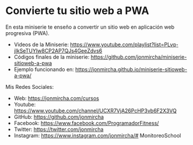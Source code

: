 # Convierte tu sitio web a PWA

En esta miniserie te enseño a convertir un sitio web en aplicación web progresiva (PWA).

* Videos de la Miniserie: https://www.youtube.com/playlist?list=PLvq-jIkSeTUYIw8CP2AP7QJs4GeeZdvs6
* Códigos finales de la miniserie: https://github.com/jonmircha/miniserie-sitioweb-a-pwa
* Ejemplo funcionando en: https://jonmircha.github.io/miniserie-sitioweb-a-pwa/


Mis Redes Sociales:

* Web: https://jonmircha.com/cursos
* Youtube: https://www.youtube.com/channel/UCXR7VjA26PcHP3vb6F2X3VQ
* GitHub: https://github.com/jonmircha
* Facebook: https://www.facebook.com/ProgramadorFitness/
* Twitter: https://twitter.com/jonmircha
* Instagram: https://www.instagram.com/jonmircha/#   M o n i t o r e o S c h o o l  
 